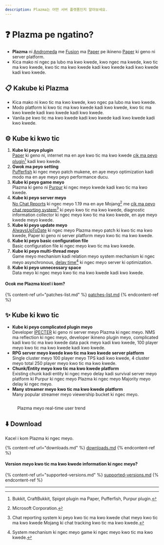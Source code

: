 ```yaml
---
description: Plazma는 어떤 서버 플랫폼인지 알아보세요.
---
```


# ❓ Plazma pe ngatino?

- **Plazma** ni [Andromeda](https://github.com/EarendelArchived/Andromeda) me [Fusion](https://github.com/RuinedTechnologyUnify/Fusion) ma [Paper](https://github.com/PaperMC/Paper) pe ikineno [Paper](https://github.com/PaperMC/Paper) ki geno ni server platform.
- Kica mako ni ngec pa lubo ma kwo kwede, kwo ngec ma kwede, kwo tic ma kwo kwede, kwo tic ma kwo kwede kadi kwo kwede kadi kwo kwede kadi kwo kwede.

## 📋 Kakube ki Plazma <a href="#id-1" id="id-1"></a>

- Kica mako ni kwo tic ma kwo kwede, kwo ngec pa lubo ma kwo kwede.
- Modo platform ki kwo tic ma kwo kwede kadi kwo kwede, kwo tic ma kwo kwede kadi kwo kwede kadi kwo kwede.
- Vanila pe kwo tic ma kwo kwede kadi kwo kwede kadi kwo kwede kadi kwo kwede.

## ⚙️ Kube ki kwo tic <a href="#id-2" id="id-2"></a>

1. **Kube ki peyo plugin**\
   [Paper](https://github.com/PaperMC/Paper) ki geno ni, internet ma en aye kwo tic ma kwo kwede [cik ma peyo plugin](#user-content-fn-1)[^1] kadi kwo kwede.
2. **Gwok ma peyo setting**\
   [Pufferfish](https://github.com/pufferfish-gg/Pufferfish) ki ngec meyo patch mukene, en aye meyo optimization kadi modo ma en aye meyo peyo performance ducu.
3. **Kube ki peyo game meyo**\
   Plazma ki geno ni [Purpur](https://github.com/PurpurMC/Purpur) ki ngec meyo kwede kadi kwo tic ma kwo kwede.
4. **Kube ki peyo server meyo**\
   [No Chat Reports](https://github.com/Aizistral-Studios/No-Chat-Reports) ki ngec meyo 1.19 ma en aye Mojang[^2] me [cik ma peyo chat reporting system](#user-content-fn-3)[^3] ki peyo kwo tic ma kwo kwede, diagnostic information collector ki ngec meyo kwo tic ma kwo kwede, en aye meyo kwede meyo kwede.
5. **Kube ki peyo update meyo**\
   [AlwaysUpToDate](https://github.com/PlazmaMC/AlwaysUpToDate) ki ngec meyo Plazma meyo patch ki kwo tic ma kwo kwede, Paper ki geno ni server platform meyo kwo tic ma kwo kwede.
6. **Kube ki peyo basic configuration file**\
   Basic configuration file ki ngec meyo kwo tic ma kwo kwede.
7. **Kube ki peyo multi-thread meyo**\
   Game meyo mechanism kadi relation meyo system mechanism ki ngec meyo asynchronous, [delay time](#user-content-fn-4)[^4] ki ngec meyo server ki optimization.
8. **Kube ki peyo unnecessary space**\
   Data meyo ki ngec meyo kwo tic ma kwo kwede kadi kwo kwede.

#### Ocok me Plazma kicel i kom?  <a href="#etc-1" id="etc-1"></a>

{% content-ref url="patches-list.md" %}
[patches-list.md](patches-list.md)
{% endcontent-ref %}

## ✨ Kube ki kwo tic <a href="#id-3" id="id-3"></a>

- **Kube ki peyo complicated plugin meyo**\
  Developer [IPECTER](https://github.com/IPECTER) ki geno ni server meyo Plazma ki ngec meyo. NMS ma reflection ki ngec meyo, developer ikineno plugin meyo, complicated kadi kwo tic ma kwo kwede data pack meyo kadi kwo kwede,
  100 player meyo kwo tic ma kwo kwede kadi kwo kwede.
- **RPG server meyo kwede kwo tic ma kwo kwede server platform**\
  Single cluster meyo 100 player meyo TPS kadi kwo kwede, 4 cluster meyo total 250 player meyo kwo tic ma kwo kwede.
- **Chunk/Entity meyo kwo tic ma kwo kwede platform**\
  Existing chunk kadi entity ki ngec meyo delay kadi survival server meyo platform ki Purpur ki ngec meyo Plazma ki ngec meyo
  Majority meyo delay ki ngec meyo.
- **Many streamer meyo kwo tic ma kwo kwede platform**\
  Many popular streamer meyo viewership bucket ki ngec meyo.

<figure><img src="https://camo.githubusercontent.com/22acffd515755c2cee2078a7697ff35351c5ec7148eb2806deedbe63df1c4ed7/68747470733a2f2f6273746174732e6f72672f7369676e6174757265732f7365727665722d696d706c656d656e746174696f6e2f506c617a6d612e737667" alt=""><figcaption><p>Plazma meyo real-time user trend</p></figcaption></figure>

## ⬇️ Download

Kacel i kom Plazma ki ngec meyo.

{% content-ref url="downloads.md" %}
[downloads.md](downloads.md)
{% endcontent-ref %}

#### Version meyo kwo tic ma kwo kwede information ki ngec meyo?

{% content-ref url="supported-versions.md" %}
[supported-versions.md](supported-versions.md)
{% endcontent-ref %}

***

[^1]: Bukkit, CraftBukkit, Spigot plugin ma Paper, Pufferfish, Purpur plugin.

[^2]: Microsoft Corporation.

[^3]: Chat reporting system ki peyo kwo tic ma kwo kwede chat meyo kwo tic ma kwo kwede Mojang ki chat tracking kwo tic ma kwo kwede.

[^4]: System mechanism ki ngec meyo game ki ngec meyo kwo tic ma kwo kwede.
